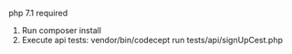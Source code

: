php 7.1 required

1. Run composer install
2. Execute api tests: vendor/bin/codecept run tests/api/signUpCest.php
